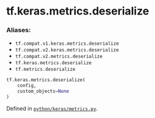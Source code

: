 <div itemscope itemtype="http://developers.google.com/ReferenceObject">
<meta itemprop="name" content="tf.keras.metrics.deserialize" />
<meta itemprop="path" content="Stable" />
</div>

# tf.keras.metrics.deserialize



### Aliases:

* `tf.compat.v1.keras.metrics.deserialize`
* `tf.compat.v2.keras.metrics.deserialize`
* `tf.compat.v2.metrics.deserialize`
* `tf.keras.metrics.deserialize`
* `tf.metrics.deserialize`

``` python
tf.keras.metrics.deserialize(
    config,
    custom_objects=None
)
```



Defined in [`python/keras/metrics.py`](/code/stable/tensorflow/python/keras/metrics.py).

<!-- Placeholder for "Used in" -->
